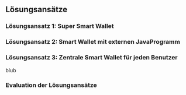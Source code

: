 ## Lösungsansätze 

### Lösungsansatz 1: Super Smart Wallet

### Lösungsansatz 2: Smart Wallet mit externen JavaProgramm 

### Lösungsansatz 3: Zentrale Smart Wallet für jeden Benutzer

blub

### Evaluation der Lösungsansätze


